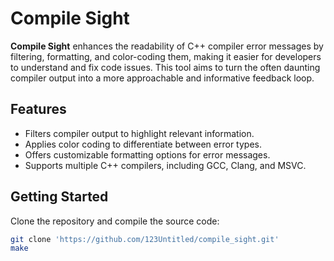 # Compile Sight

**Compile Sight** enhances the readability of C++ compiler error messages by filtering, formatting, and color-coding them, making it easier for developers to understand and fix code issues. This tool aims to turn the often daunting compiler output into a more approachable and informative feedback loop.

## Features

- Filters compiler output to highlight relevant information.
- Applies color coding to differentiate between error types.
- Offers customizable formatting options for error messages.
- Supports multiple C++ compilers, including GCC, Clang, and MSVC.

## Getting Started

Clone the repository and compile the source code:

```bash
git clone 'https://github.com/123Untitled/compile_sight.git'
make
```
